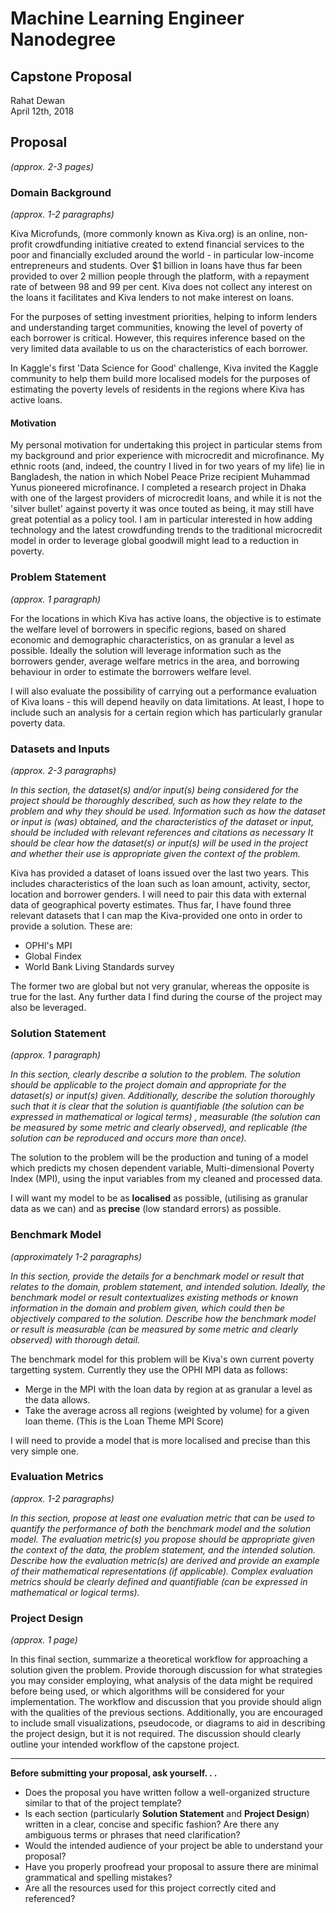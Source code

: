 # Machine Learning Engineer Nanodegree
## Capstone Proposal
Rahat Dewan  
April 12th, 2018

## Proposal
_(approx. 2-3 pages)_

### Domain Background
_(approx. 1-2 paragraphs)_

Kiva Microfunds, (more commonly known as Kiva.org) is an online, non-profit crowdfunding initiative created to extend financial services to the poor and financially excluded around the world - in particular low-income entrepreneurs and students. Over $1 billion in loans have thus far been provided to over 2 million people through the platform, with a repayment rate of between 98 and 99 per cent. Kiva does not collect any interest on the loans it facilitates and Kiva lenders to not make interest on loans.

For the purposes of setting investment priorities, helping to inform lenders and understanding target communities, knowing the level of poverty of each borrower is critical. However, this requires inference based on the very limited data available to us on the characteristics of each borrower.

In Kaggle's first 'Data Science for Good' challenge, Kiva invited the Kaggle community to help them build more localised models for the purposes of estimating the poverty levels of residents in the regions where Kiva has active loans.

#### Motivation

My personal motivation for undertaking this project in particular stems from my background and prior experience with microcredit and microfinance. My ethnic roots (and, indeed, the country I lived in for two years of my life) lie in Bangladesh, the nation in which Nobel Peace Prize recipient Muhammad Yunus pioneered microfinance. I completed a research project in Dhaka with one of the largest providers of microcredit loans, and while it is not the 'silver bullet' against poverty it was once touted as being, it may still have great potential as a policy tool. I am in particular interested in how adding technology and the latest crowdfunding trends to the traditional microcredit model in order to leverage global goodwill might lead to a reduction in poverty.


### Problem Statement
_(approx. 1 paragraph)_

For the locations in which Kiva has active loans, the objective is to estimate the welfare level of borrowers in specific regions, based on shared economic and demographic characteristics, on as granular a level as possible. Ideally the solution will leverage information such as the borrowers gender, average welfare metrics in the area, and borrowing behaviour in order to estimate the borrowers welfare level.

I will also evaluate the possibility of carrying out a performance evaluation of Kiva loans - this will depend heavily on data limitations. At least, I hope to include such an analysis for a certain region which has particularly granular poverty data.

### Datasets and Inputs
_(approx. 2-3 paragraphs)_

_In this section, the dataset(s) and/or input(s) being considered for the project should be thoroughly described, such as how they relate to the problem and why they should be used. Information such as how the dataset or input is (was) obtained, and the characteristics of the dataset or input, should be included with relevant references and citations as necessary It should be clear how the dataset(s) or input(s) will be used in the project and whether their use is appropriate given the context of the problem._

Kiva has provided a dataset of loans issued over the last two years. This includes characteristics of the loan such as loan amount, activity, sector, location and borrower genders. I will need to pair this data with external data of geographical poverty estimates. Thus far, I have found three relevant datasets that I can map the Kiva-provided one onto in order to provide a solution. These are:
* OPHI's MPI
* Global Findex
* World Bank Living Standards survey

The former two are global but not very granular, whereas the opposite is true for the last. Any further data I find during the course of the project may also be leveraged.  



### Solution Statement
_(approx. 1 paragraph)_

_In this section, clearly describe a solution to the problem. The solution should be applicable to the project domain and appropriate for the dataset(s) or input(s) given. Additionally, describe the solution thoroughly such that it is clear that the solution is quantifiable (the solution can be expressed in mathematical or logical terms) , measurable (the solution can be measured by some metric and clearly observed), and replicable (the solution can be reproduced and occurs more than once)._

The solution to the problem will be the production and tuning of a model which predicts my chosen dependent variable, Multi-dimensional Poverty Index (MPI), using the input variables from my cleaned and processed data.

I will want my model to be as **localised** as possible, (utilising as granular data as we can) and as **precise** (low standard errors) as possible.

### Benchmark Model
_(approximately 1-2 paragraphs)_

_In this section, provide the details for a benchmark model or result that relates to the domain, problem statement, and intended solution. Ideally, the benchmark model or result contextualizes existing methods or known information in the domain and problem given, which could then be objectively compared to the solution. Describe how the benchmark model or result is measurable (can be measured by some metric and clearly observed) with thorough detail._

The benchmark model for this problem will be Kiva's own current poverty targetting system. Currently they use the OPHI MPI data as follows:
* Merge in the MPI with the loan data by region at as granular a level as the data allows.
* Take the average across all regions (weighted by volume) for a given loan theme. (This is the Loan Theme MPI Score)

I will need to provide a model that is more localised and precise than this very simple one.

### Evaluation Metrics
_(approx. 1-2 paragraphs)_

_In this section, propose at least one evaluation metric that can be used to quantify the performance of both the benchmark model and the solution model. The evaluation metric(s) you propose should be appropriate given the context of the data, the problem statement, and the intended solution. Describe how the evaluation metric(s) are derived and provide an example of their mathematical representations (if applicable). Complex evaluation metrics should be clearly defined and quantifiable (can be expressed in mathematical or logical terms)._



### Project Design
_(approx. 1 page)_

In this final section, summarize a theoretical workflow for approaching a solution given the problem. Provide thorough discussion for what strategies you may consider employing, what analysis of the data might be required before being used, or which algorithms will be considered for your implementation. The workflow and discussion that you provide should align with the qualities of the previous sections. Additionally, you are encouraged to include small visualizations, pseudocode, or diagrams to aid in describing the project design, but it is not required. The discussion should clearly outline your intended workflow of the capstone project.

-----------

**Before submitting your proposal, ask yourself. . .**

- Does the proposal you have written follow a well-organized structure similar to that of the project template?
- Is each section (particularly **Solution Statement** and **Project Design**) written in a clear, concise and specific fashion? Are there any ambiguous terms or phrases that need clarification?
- Would the intended audience of your project be able to understand your proposal?
- Have you properly proofread your proposal to assure there are minimal grammatical and spelling mistakes?
- Are all the resources used for this project correctly cited and referenced?
